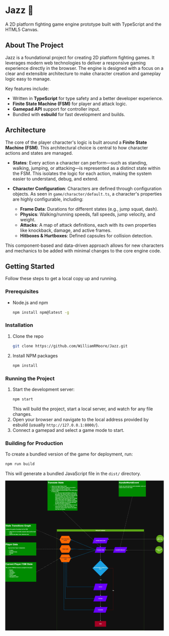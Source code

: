 # Jazz 🎷

A 2D platform fighting game engine prototype built with TypeScript and the HTML5 Canvas.

## About The Project

Jazz is a foundational project for creating 2D platform fighting games. It leverages modern web technologies to deliver a responsive gaming experience directly in the browser. The engine is designed with a focus on a clear and extensible architecture to make character creation and gameplay logic easy to manage.

Key features include:

- Written in **TypeScript** for type safety and a better developer experience.
- **Finite State Machine (FSM)** for player and attack logic.
- **Gamepad API** support for controller input.
- Bundled with **esbuild** for fast development and builds.

## Architecture

The core of the player character's logic is built around a **Finite State Machine (FSM)**. This architectural choice is central to how character actions and states are managed.

- **States**: Every action a character can perform—such as standing, walking, jumping, or attacking—is represented as a distinct state within the FSM. This isolates the logic for each action, making the system easier to understand, debug, and extend.

- **Character Configuration**: Characters are defined through configuration objects. As seen in `game/character/default.ts`, a character's properties are highly configurable, including:
  - **Frame Data**: Durations for different states (e.g., jump squat, dash).
  - **Physics**: Walking/running speeds, fall speeds, jump velocity, and weight.
  - **Attacks**: A map of attack definitions, each with its own properties like knockback, damage, and active frames.
  - **Hitboxes & Hurtboxes**: Defined capsules for collision detection.

This component-based and data-driven approach allows for new characters and mechanics to be added with minimal changes to the core engine code.

## Getting Started

Follow these steps to get a local copy up and running.

### Prerequisites

- Node.js and npm
  ```sh
  npm install npm@latest -g
  ```

### Installation

1.  Clone the repo
    ```sh
    git clone https://github.com/WilliamRMoore/Jazz.git
    ```
2.  Install NPM packages
    ```sh
    npm install
    ```

### Running the Project

1.  Start the development server:
    ```sh
    npm start
    ```
    This will build the project, start a local server, and watch for any file changes.
2.  Open your browser and navigate to the local address provided by esbuild (usually `http://127.0.0.1:8000/`).
3.  Connect a gamepad and select a game mode to start.

### Building for Production

To create a bundled version of the game for deployment, run:

```sh
npm run build
```

This will generate a bundled JavaScript file in the `dist/` directory.

![Diagran](https://raw.githubusercontent.com/WilliamRMoore/HtmxDotnet/refs/heads/main/game-architecture-Finite%20State%20Machine%20Arch.webp)
